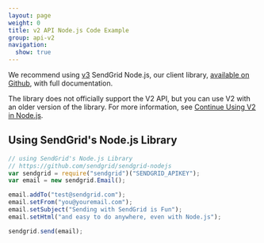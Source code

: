 ```yaml
---
layout: page
weight: 0
title: v2 API Node.js Code Example
group: api-v2
navigation:
  show: true
---
```

<call-out>

We recommend using [v3]({{root_url}}/for-developers/sending-email/v3-nodejs-code-example/) SendGrid Node.js, our client library, [available on Github](https://github.com/sendgrid/sendgrid-nodejs), with full documentation.

</call-out>

<call-out>

The library does not officially support the V2 API, but you can use V2 with an older version of the library. For more information, see [Continue Using V2 in Node.js](https://github.com/sendgrid/sendgrid-nodejs/blob/master/TROUBLESHOOTING.md#v2).

</call-out>

##  Using SendGrid's Node.js Library
```javascript
// using SendGrid's Node.js Library
// https://github.com/sendgrid/sendgrid-nodejs
var sendgrid = require("sendgrid")("SENDGRID_APIKEY");
var email = new sendgrid.Email();

email.addTo("test@sendgrid.com");
email.setFrom("you@youremail.com");
email.setSubject("Sending with SendGrid is Fun");
email.setHtml("and easy to do anywhere, even with Node.js");

sendgrid.send(email);
```
